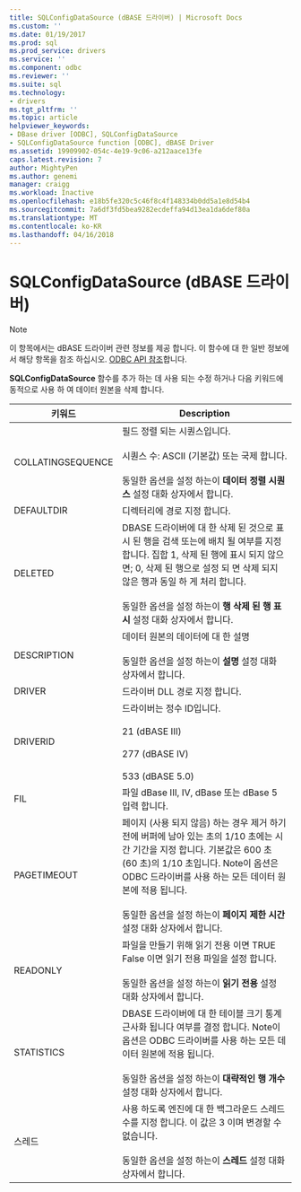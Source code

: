 ```yaml
---
title: SQLConfigDataSource (dBASE 드라이버) | Microsoft Docs
ms.custom: ''
ms.date: 01/19/2017
ms.prod: sql
ms.prod_service: drivers
ms.service: ''
ms.component: odbc
ms.reviewer: ''
ms.suite: sql
ms.technology:
- drivers
ms.tgt_pltfrm: ''
ms.topic: article
helpviewer_keywords:
- DBase driver [ODBC], SQLConfigDataSource
- SQLConfigDataSource function [ODBC], dBASE Driver
ms.assetid: 19909902-054c-4e19-9c06-a212aace13fe
caps.latest.revision: 7
author: MightyPen
ms.author: genemi
manager: craigg
ms.workload: Inactive
ms.openlocfilehash: e18b5fe320c5c46f8c4f148334b0dd5a1e8d54b4
ms.sourcegitcommit: 7a6df3fd5bea9282ecdeffa94d13ea1da6def80a
ms.translationtype: MT
ms.contentlocale: ko-KR
ms.lasthandoff: 04/16/2018
---
```

# <a name="sqlconfigdatasource-dbase-driver"></a>SQLConfigDataSource (dBASE 드라이버)
> [!NOTE]  
>  이 항목에서는 dBASE 드라이버 관련 정보를 제공 합니다. 이 함수에 대 한 일반 정보에서 해당 항목을 참조 하십시오. [ODBC API 참조](../../odbc/reference/syntax/odbc-api-reference.md)합니다.  
  
 **SQLConfigDataSource** 함수를 추가 하는 데 사용 되는 수정 하거나 다음 키워드에 동적으로 사용 하 여 데이터 원본을 삭제 합니다.  
  
|키워드|Description|  
|-------------|-----------------|  
|COLLATINGSEQUENCE|필드 정렬 되는 시퀀스입니다.<br /><br /> 시퀀스 수: ASCII (기본값) 또는 국제 합니다.<br /><br /> 동일한 옵션을 설정 하는이 **데이터 정렬 시퀀스** 설정 대화 상자에서 합니다.|  
|DEFAULTDIR|디렉터리에 경로 지정 합니다.|  
|DELETED|DBASE 드라이버에 대 한 삭제 된 것으로 표시 된 행을 검색 또는에 배치 될 여부를 지정 합니다. 집합 1, 삭제 된 행에 표시 되지 않으면; 0, 삭제 된 행으로 설정 되 면 삭제 되지 않은 행과 동일 하 게 처리 합니다.<br /><br /> 동일한 옵션을 설정 하는이 **행 삭제 된 행 표시** 설정 대화 상자에서 합니다.|  
|DESCRIPTION|데이터 원본의 데이터에 대 한 설명<br /><br /> 동일한 옵션을 설정 하는이 **설명** 설정 대화 상자에서 합니다.|  
|DRIVER|드라이버 DLL 경로 지정 합니다.|  
|DRIVERID|드라이버는 정수 ID입니다.<br /><br /> 21 (dBASE III)<br /><br /> 277 (dBASE IV)<br /><br /> 533 (dBASE 5.0)|  
|FIL|파일 dBase III, IV, dBase 또는 dBase 5 입력 합니다.|  
|PAGETIMEOUT|페이지 (사용 되지 않음) 하는 경우 제거 하기 전에 버퍼에 남아 있는 초의 1/10 초에는 시간 기간을 지정 합니다. 기본값은 600 초 (60 초)의 1/10 초입니다. Note이 옵션은 ODBC 드라이버를 사용 하는 모든 데이터 원본에 적용 됩니다.<br /><br /> 동일한 옵션을 설정 하는이 **페이지 제한 시간** 설정 대화 상자에서 합니다.|  
|READONLY|파일을 만들기 위해 읽기 전용 이면 TRUE False 이면 읽기 전용 파일을 설정 합니다.<br /><br /> 동일한 옵션을 설정 하는이 **읽기 전용** 설정 대화 상자에서 합니다.|  
|STATISTICS|DBASE 드라이버에 대 한 테이블 크기 통계 근사화 됩니다 여부를 결정 합니다. Note이 옵션은 ODBC 드라이버를 사용 하는 모든 데이터 원본에 적용 됩니다.<br /><br /> 동일한 옵션을 설정 하는이 **대략적인 행 개수** 설정 대화 상자에서 합니다.|  
|스레드|사용 하도록 엔진에 대 한 백그라운드 스레드 수를 지정 합니다. 이 값은 3 이며 변경할 수 없습니다.<br /><br /> 동일한 옵션을 설정 하는이 **스레드** 설정 대화 상자에서 합니다.|
